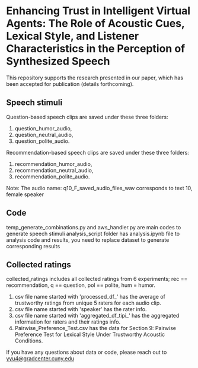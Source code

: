 # Enhancing Trust in Intelligent Virtual Agents: The Role of Acoustic Cues, Lexical Style, and Listener Characteristics in the Perception of Synthesized Speech
This repository supports the research presented in our paper, which has been accepted for publication (details forthcoming).

## Speech stimuli
Question-based speech clips are saved under these three folders: 
1. question_humor_audio,
2. question_neutral_audio,
3. question_polite_audio.

Recommendation-based speech clips are saved under these three folders: 
1. recommendation_humor_audio,
2. recommendation_neutral_audio,
3. recommendation_polite_audio.

Note: The audio name: q10_F_saved_audio_files_wav corresponds to text 10, female speaker

## Code
temp_generate_combinations.py and aws_handler.py are main codes to generate speech stimuli
analysis_script folder has analysis.ipynb file to analysis code and results, you need to replace dataset to generate corresponding results

## Collected ratings
collected_ratings includes all collected ratings from 6 experiments; rec == recommendation, q == question, pol == polite, hum = humor.
1. csv file name started with 'processed_df_' has the average of trustworthy ratings from unique 5 raters for each audio clip.
2. csv file name started with 'speaker' has the rater info.
3. csv file name started with 'aggregated_df_tipi_' has the aggregated information for raters and their ratings info.
4. Pairwise_Preference_Test.csv has the data for Section 9: Pairwise Preference Test for Lexical Style Under Trustworthy Acoustic Conditions.


If you have any questions about data or code, please reach out to yyu4@gradcenter.cuny.edu
